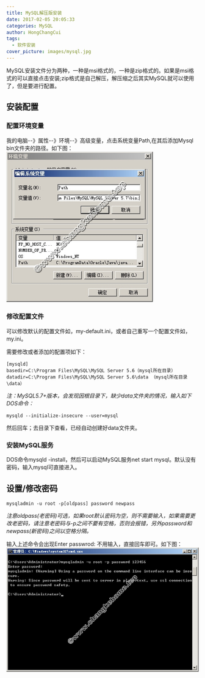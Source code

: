 ```yaml
---
title: MySQL解压版安装
date: 2017-02-05 20:05:33
categories: MySQL
author: HongChangCui
tags: 
  - 软件安装	
cover_picture: images/mysql.jpg
---
```

MySQL安装文件分为两种，一种是msi格式的，一种是zip格式的。如果是msi格式的可以直接点击安装;zip格式是自己解压，解压缩之后其实MySQL就可以使用了，但是要进行配置。
<!--more-->
## 安装配置
### 配置环境变量
我的电脑--》属性--》环境--》高级变量，点击系统变量Path,在其后添加Mysql bin文件夹的路径。如下图：
![MySQL环境变量配置][1]
### 修改配置文件
可以修改默认的配置文件如，my-default.ini，或者自己重写一个配置文件如，my.ini。

需要修改或者添加的配置项如下：
```
[mysqld] 
basedir=C:\Program Files\MySQL\MySQL Server 5.6（mysql所在目录） 
datadir=C:\Program Files\MySQL\MySQL Server 5.6\data （mysql所在目录\data）
```
*注：MySQL5.7+版本，会发现因根目录下，缺少data文件夹的情况，输入如下DOS命令：*
```
mysqld --initialize-insecure --user=mysql
```
然后回车；去目录下查看，已经自动创建好data文件夹。

### 安装MySQL服务
DOS命令mysqld -install，然后可以启动MySQL服务net start mysql。默认没有密码，输入mysql可直接进入。

## 设置/修改密码
```
mysqladmin -u root -p[oldpass] password newpass
```
*注意oldpass(老密码)可选，如果root默认密码为空，则不需要输入，如果需要更改老密码，请注意老密码与-p之间不要有空格，否则会报错，另外password和newpass(新密码)之间以空格分隔。*

输入上述命令会出现Enter passwrod: 不用输入，直接回车即可。如下图：
![MySQL 修改密码][2]


[1]: https://www.github.com/ChangHub/BlogImages/raw/master/MySQL%E7%8E%AF%E5%A2%83%E5%8F%98%E9%87%8F%E9%85%8D%E7%BD%AE.jpg "MySQL环境变量配置"
[2]: https://www.github.com/ChangHub/BlogImages/raw/master/MySQL%E4%BF%AE%E6%94%B9%E5%AF%86%E7%A0%81.jpg "MySQL修改密码"
